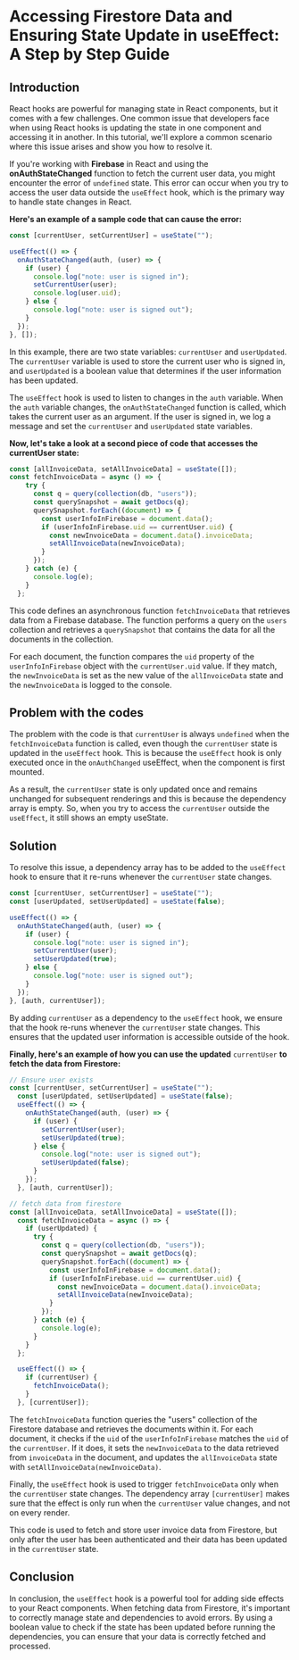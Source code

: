 # Accessing Firestore Data and Ensuring State Update in useEffect: A Step by Step Guide

## Introduction

React hooks are powerful for managing state in React components, but it comes with a few challenges. One common issue that developers face when using React hooks is updating the state in one component and accessing it in another. In this tutorial, we'll explore a common scenario where this issue arises and show you how to resolve it.

If you're working with **Firebase** in React and using the **onAuthStateChanged** function to fetch the current user data, you might encounter the error of `undefined` state. This error can occur when you try to access the user data outside the `useEffect` hook, which is the primary way to handle state changes in React.

**Here's an example of a sample code that can cause the error:**

```javascript
const [currentUser, setCurrentUser] = useState("");

useEffect(() => {
  onAuthStateChanged(auth, (user) => {
    if (user) {
      console.log("note: user is signed in");
      setCurrentUser(user);
      console.log(user.uid);
    } else {
      console.log("note: user is signed out");
    }
  });
}, []);
```

In this example, there are two state variables: `currentUser` and `userUpdated`. The `currentUser` variable is used to store the current user who is signed in, and `userUpdated` is a boolean value that determines if the user information has been updated.

The `useEffect` hook is used to listen to changes in the `auth` variable. When the `auth` variable changes, the `onAuthStateChanged` function is called, which takes the current user as an argument. If the user is signed in, we log a message and set the `currentUser` and `userUpdated` state variables.

**Now, let's take a look at a second piece of code that accesses the currentUser state:**

```javascript
const [allInvoiceData, setAllInvoiceData] = useState([]);
const fetchInvoiceData = async () => {
    try {
      const q = query(collection(db, "users"));
      const querySnapshot = await getDocs(q);
      querySnapshot.forEach((document) => {
        const userInfoInFirebase = document.data();
        if (userInfoInFirebase.uid == currentUser.uid) {
          const newInvoiceData = document.data().invoiceData;
          setAllInvoiceData(newInvoiceData);
        }
      });
    } catch (e) {
      console.log(e);
    }
  };
```

This code defines an asynchronous function `fetchInvoiceData` that retrieves data from a Firebase database. The function performs a query on the `users` collection and retrieves a `querySnapshot` that contains the data for all the documents in the collection.

For each document, the function compares the `uid` property of the `userInfoInFirebase` object with the `currentUser.uid` value. If they match, the `newInvoiceData` is set as the new value of the `allInvoiceData` state and the `newInvoiceData` is logged to the console.

## Problem with the codes

The problem with the code is that `currentUser` is always `undefined` when the `fetchInvoiceData` function is called, even though the `currentUser` state is updated in the `useEffect` hook. This is because the `useEffect` hook is only executed once in the `onAuthChanged` useEffect, when the component is first mounted.

As a result, the `currentUser` state is only updated once and remains unchanged for subsequent renderings and this is because the dependency array is empty. So, when you try to access the `currentUser` outside the `useEffect`, it still shows an empty useState.

## Solution

To resolve this issue, a dependency array has to be added to the `useEffect` hook to ensure that it re-runs whenever the `currentUser` state changes.

```javascript
const [currentUser, setCurrentUser] = useState("");
const [userUpdated, setUserUpdated] = useState(false);

useEffect(() => {
  onAuthStateChanged(auth, (user) => {
    if (user) {
      console.log("note: user is signed in");
      setCurrentUser(user);
      setUserUpdated(true);
    } else {
      console.log("note: user is signed out");
    }
  });
}, [auth, currentUser]);
```

By adding `currentUser` as a dependency to the `useEffect` hook, we ensure that the hook re-runs whenever the `currentUser` state changes. This ensures that the updated user information is accessible outside of the hook.

**Finally, here's an example of how you can use the updated** `currentUser` **to fetch the data from Firestore:**

```javascript
// Ensure user exists
const [currentUser, setCurrentUser] = useState("");
  const [userUpdated, setUserUpdated] = useState(false);
  useEffect(() => {
    onAuthStateChanged(auth, (user) => {
      if (user) {
        setCurrentUser(user);
        setUserUpdated(true);
      } else {
        console.log("note: user is signed out");
        setUserUpdated(false);
      }
    });
  }, [auth, currentUser]);

// fetch data from firestore
const [allInvoiceData, setAllInvoiceData] = useState([]);
  const fetchInvoiceData = async () => {
    if (userUpdated) {
      try {
        const q = query(collection(db, "users"));
        const querySnapshot = await getDocs(q);
        querySnapshot.forEach((document) => {
          const userInfoInFirebase = document.data();
          if (userInfoInFirebase.uid == currentUser.uid) {
            const newInvoiceData = document.data().invoiceData;
            setAllInvoiceData(newInvoiceData);
          }
        });
      } catch (e) {
        console.log(e);
      }
    }
  };

  useEffect(() => {
    if (currentUser) {
      fetchInvoiceData();
    }
  }, [currentUser]);
```

The `fetchInvoiceData` function queries the "users" collection of the Firestore database and retrieves the documents within it. For each document, it checks if the `uid` of the `userInfoInFirebase` matches the `uid` of the `currentUser`. If it does, it sets the `newInvoiceData` to the data retrieved from `invoiceData` in the document, and updates the `allInvoiceData` state with `setAllInvoiceData(newInvoiceData)`.

Finally, the `useEffect` hook is used to trigger `fetchInvoiceData` only when the `currentUser` state changes. The dependency array `[currentUser]` makes sure that the effect is only run when the `currentUser` value changes, and not on every render.

This code is used to fetch and store user invoice data from Firestore, but only after the user has been authenticated and their data has been updated in the `currentUser` state.

## Conclusion

In conclusion, the `useEffect` hook is a powerful tool for adding side effects to your React components. When fetching data from Firestore, it's important to correctly manage state and dependencies to avoid errors. By using a boolean value to check if the state has been updated before running the dependencies, you can ensure that your data is correctly fetched and processed.